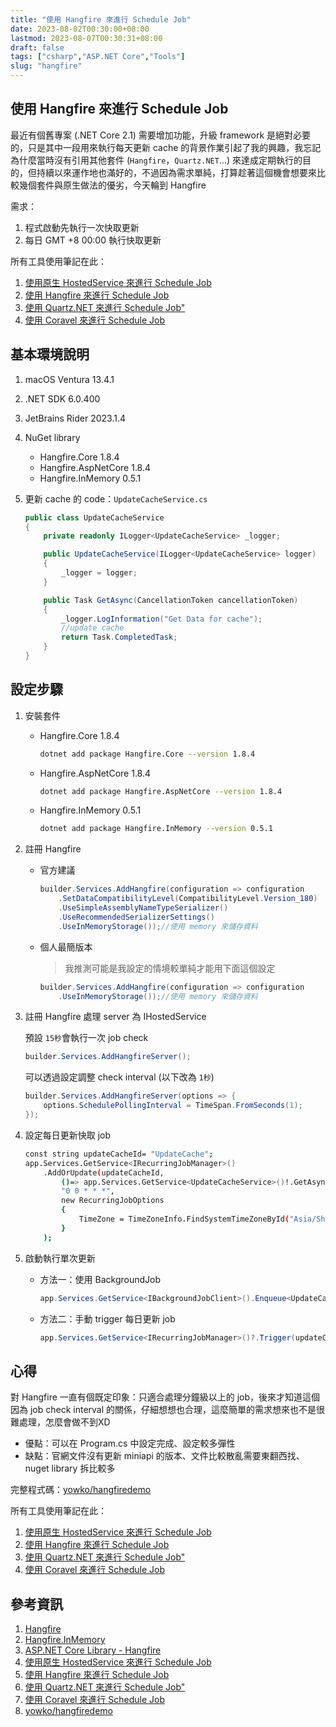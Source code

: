 ```yaml
---
title: "使用 Hangfire 來進行 Schedule Job"
date: 2023-08-02T00:30:00+08:00
lastmod: 2023-08-07T00:30:31+08:00
draft: false
tags: ["csharp","ASP.NET Core","Tools"]
slug: "hangfire"
---
```


## 使用 Hangfire 來進行 Schedule Job

最近有個舊專案 (.NET Core 2.1) 需要增加功能，升級 framework 是絕對必要的，只是其中一段用來執行每天更新 cache 的背景作業引起了我的興趣，我忘記為什麼當時沒有引用其他套件 (`Hangfire`，`Quartz.NET`...) 來達成定期執行的目的，但持續以來運作地也滿好的，不過因為需求單純，打算趁著這個機會想要來比較幾個套件與原生做法的優劣，今天輪到 Hangfire

需求：

1. 程式啟動先執行一次快取更新
2. 每日 GMT +8  00:00 執行快取更新

所有工具使用筆記在此：

1. [使用原生 HostedService 來進行 Schedule Job](/hostedservice-schedule-job)
2. [使用 Hangfire 來進行 Schedule Job](/hangfire)
3. [使用 Quartz.NET 來進行 Schedule Job"](/quartz-net)
4. [使用 Coravel 來進行 Schedule Job](/coravel)

## 基本環境說明

1. macOS Ventura 13.4.1
2. .NET SDK 6.0.400
3. JetBrains Rider 2023.1.4
4. NuGet library

    - Hangfire.Core 1.8.4
    - Hangfire.AspNetCore 1.8.4
    - Hangfire.InMemory 0.5.1

5. 更新 cache 的 code：`UpdateCacheService.cs`

    ```cs
    public class UpdateCacheService
    {
        private readonly ILogger<UpdateCacheService> _logger;
    
        public UpdateCacheService(ILogger<UpdateCacheService> logger)
        {
            _logger = logger;
        }
    
        public Task GetAsync(CancellationToken cancellationToken)
        {
            _logger.LogInformation("Get Data for cache");
            //update cache
            return Task.CompletedTask;
        }
    }
    ```

## 設定步驟

1. 安裝套件

    - Hangfire.Core 1.8.4

        ```bash
        dotnet add package Hangfire.Core --version 1.8.4
        ```

    - Hangfire.AspNetCore 1.8.4

        ```bash
        dotnet add package Hangfire.AspNetCore --version 1.8.4
        ```

    - Hangfire.InMemory 0.5.1

        ```bash
        dotnet add package Hangfire.InMemory --version 0.5.1
        ```

2. 註冊 Hangfire

    - 官方建議

        ```cs
        builder.Services.AddHangfire(configuration => configuration
            .SetDataCompatibilityLevel(CompatibilityLevel.Version_180)
            .UseSimpleAssemblyNameTypeSerializer()
            .UseRecommendedSerializerSettings()
            .UseInMemoryStorage());//使用 memory 來儲存資料
        ```

    - 個人最簡版本

        > 我推測可能是我設定的情境較單純才能用下面這個設定

        ```cs
        builder.Services.AddHangfire(configuration => configuration
            .UseInMemoryStorage());//使用 memory 來儲存資料
        ```

3. 註冊 Hangfire 處理 server 為 IHostedService

    預設 `15秒`會執行一次 job check

    ```cs
    builder.Services.AddHangfireServer();
    ```

    可以透過設定調整 check interval (以下改為 `1秒`)

    ```cs
    builder.Services.AddHangfireServer(options => {
        options.SchedulePollingInterval = TimeSpan.FromSeconds(1);
    });
    ```

4. 設定每日更新快取 job

    ```bash
    const string updateCacheId= "UpdateCache";
    app.Services.GetService<IRecurringJobManager>()
        .AddOrUpdate(updateCacheId, 
            ()=> app.Services.GetService<UpdateCacheService>()!.GetAsync(new CancellationToken()),
            "0 0 * * *",
            new RecurringJobOptions
            {
                TimeZone = TimeZoneInfo.FindSystemTimeZoneById("Asia/Shanghai")
            }
        );
    ```

5. 啟動執行單次更新

    - 方法一：使用 BackgroundJob

        ```cs
        app.Services.GetService<IBackgroundJobClient>().Enqueue<UpdateCacheService>(a => a.GetAsync(new CancellationToken()));
        ```

    - 方法二：手動 trigger 每日更新 job

        ```cs
        app.Services.GetService<IRecurringJobManager>()?.Trigger(updateCacheId);
        ```

## 心得

對 Hangfire 一直有個既定印象：只適合處理分鐘級以上的 job，後來才知道這個因為 job check interval 的關係，仔細想想也合理，這麼簡單的需求想來也不是很難處理，怎麼會做不到XD

- 優點：可以在 Program.cs 中設定完成、設定較多彈性
- 缺點：官網文件沒有更新 miniapi 的版本、文件比較散亂需要東翻西找、nuget library 拆比較多

完整程式碼：[yowko/hangfiredemo](https://github.com/yowko/hangfiredemo)

所有工具使用筆記在此：

1. [使用原生 HostedService 來進行 Schedule Job](/hostedservice-schedule-job)
2. [使用 Hangfire 來進行 Schedule Job](/hangfire)
3. [使用 Quartz.NET 來進行 Schedule Job"](/quartz-net)
4. [使用 Coravel 來進行 Schedule Job](/coravel)

## 參考資訊

1. [Hangfire](https://www.hangfire.io/)
2. [Hangfire.InMemory](https://github.com/HangfireIO/Hangfire.InMemory)
3. [ASP.NET Core Library - Hangfire](https://www.cnblogs.com/keatkeat/p/15771877.html)
4. [使用原生 HostedService 來進行 Schedule Job](/hostedservice-schedule-job)
5. [使用 Hangfire 來進行 Schedule Job](/hangfire)
6. [使用 Quartz.NET 來進行 Schedule Job"](/quartz-net)
7. [使用 Coravel 來進行 Schedule Job](/coravel)
8. [yowko/hangfiredemo](https://github.com/yowko/hangfiredemo)
